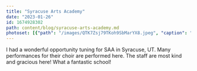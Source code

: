 ```yaml
---
title: "Syracuse Arts Academy"
date: "2023-01-26"
id: 1674928302
path: content/blog/syracuse-arts-academy.md
photoset: [{"path": "/images/QTK7Zsj79TKoh9SbMarYX8.jpeg", "caption": "Auditorium Console piano", "thumbnail": "True"}, {"path": "/images/GK8pk4ZLg3U6WGqFUjMDyZ.jpeg", "caption": "Kimball Grand on stage"}]
---
```

I had a wonderful opportunity tuning for SAA in Syracuse, UT. Many performances for their choir are performed here. The staff are most kind and gracious here! What a fantastic school!